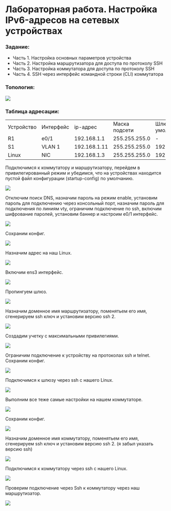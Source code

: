 #  Лабораторная работа. Настройка IPv6-адресов на сетевых устройствах


###  Задание:

+ Часть 1. Настройка основных параметров устройства
+ Часть 2. Настройка маршрутизатора для доступа по протоколу SSH
+ Часть 3. Настройка коммутатора для доступа по протоколу SSH
+ Часть 4. SSH через интерфейс командной строки (CLI) коммутатора




### Топология:

![](./imgs/tp.png)

### Таблица адресации:

<table>
<tr>
<td>Устройство</td>
<td>Интерфейс</td>
<td>ip-адрес</td>
<td>Маска подсети</td>
<td>Шлюз по умолчанию</td>
</tr>
 <tr>
        <td>R1</td>
        <td>e0/1</td>
		<td>192.168.1.1</td>
		<td>255.255.255.0</td>
		<td>-</td>
    </tr>
	<tr>
        <td>S1</td>
        <td>VLAN 1</td>
		<td>192.168.1.11</td>
		<td>255.255.255.0</td>
		<td>192.168.1.1</td>
    </tr>
		<tr>
        <td>Linux</td>
        <td>NIC</td>
		<td>192.168.1.3</td>
		<td>255.255.255.0</td>
		<td>192.168.1.1</td>
    </tr>
</table>


Подключимся к коммутатору и маршрутизатору, перейдем в привилегированный режим и убедимся, что на устройствах находится пустой файл конфигурации (startup-config) по умолчанию.

![](./imgs/1.png)

Отключим поиск DNS, назначим пароль на режим enable, установим пароль для подключению через консольный порт, назначим пароль для подключения по линиям vty, ограничим подключение по ssh, включим шифрование паролей, установим баннер и настроим e0/1 интерфейс.

![](./imgs/2.png)

Сохраним конфиг.

![](./imgs/2.1.png)

Назначим адрес на наш Linux.

![](./imgs/3.png)

Включим ens3 интерфейс.

![](./imgs/3.1.png)

Пропингуем шлюз.

![](./imgs/4.png)

Назначим доменное имя маршрутизатору, поменятьем его имя, сгенерируем ssh ключ и установим версию ssh 2.

![](./imgs/5.png)

Создадим учетку с максимальными привилегиями.

![](./imgs/5.1.png)

Ограничим подключение к устройству на протоколах ssh и telnet. Сохраним конфиг.

![](./imgs/5.2.png)

Подключимся к шлюзу через ssh с нашего Linux.

![](./imgs/6.png)

Выполним все теже самые настройки на нашем коммутаторе.

![](./imgs/7.png)

Сохраним конфиг.

![](./imgs/7.1.png)

Назначим доменное имя коммутатору, поменятьем его имя, сгенерируем ssh ключ и установим версию ssh 2. (я забыл указать версию ssh)

![](./imgs/7.2.png)

Подключимся к коммутатору через ssh с нашего Linux.

![](./imgs/7.3.png)

Проверим подключение через Ssh к коммутатору через наш маршрутизатор.

![](./imgs/8.png)